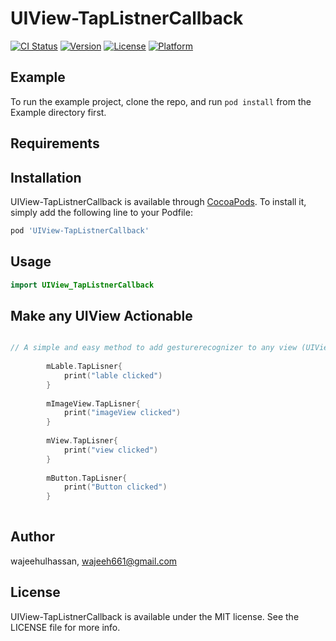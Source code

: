 # UIView-TapListnerCallback

[![CI Status](https://img.shields.io/travis/wajeehulhassan/UIView-TapListnerCallback.svg?style=flat)](https://travis-ci.org/wajeehulhassan/UIView-TapListnerCallback)
[![Version](https://img.shields.io/cocoapods/v/UIView-TapListnerCallback.svg?style=flat)](https://cocoapods.org/pods/UIView-TapListnerCallback)
[![License](https://img.shields.io/cocoapods/l/UIView-TapListnerCallback.svg?style=flat)](https://cocoapods.org/pods/UIView-TapListnerCallback)
[![Platform](https://img.shields.io/cocoapods/p/UIView-TapListnerCallback.svg?style=flat)](https://cocoapods.org/pods/UIView-TapListnerCallback)

## Example

To run the example project, clone the repo, and run `pod install` from the Example directory first.

## Requirements

## Installation

UIView-TapListnerCallback is available through [CocoaPods](https://cocoapods.org). To install
it, simply add the following line to your Podfile:

```ruby
pod 'UIView-TapListnerCallback'
```

## Usage
```swift
import UIView_TapListnerCallback
```


## Make any UIView Actionable
```swift

// A simple and easy method to add gesturerecognizer to any view (UIView,UIImageView,UILable...)  
  
        mLable.TapLisner{
            print("lable clicked")
        }
        
        mImageView.TapLisner{
            print("imageView clicked")
        }
        
        mView.TapLisner{
            print("view clicked")
        }
        
        mButton.TapLisner{
            print("Button clicked")
        }
  
```






## Author

wajeehulhassan, wajeeh661@gmail.com

## License

UIView-TapListnerCallback is available under the MIT license. See the LICENSE file for more info.
